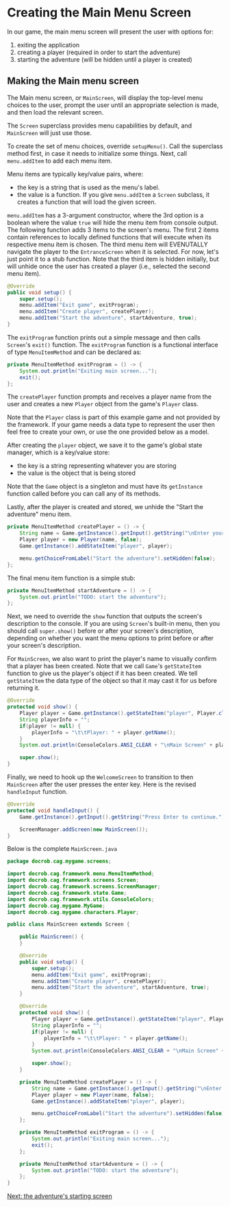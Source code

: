 # Creating the Main Menu Screen

In our game, the main menu screen will present the user with options for:
1. exiting the application
2. creating a player (required in order to start the adventure)
3. starting the adventure (will be hidden until a player is created)


## Making the Main menu screen

The Main menu screen, or `MainScreen`, will display the top-level menu choices to the user, prompt the user until an appropriate selection is made, and then load the relevant screen.

The `Screen` superclass provides menu capabilities by default, and `MainScreen` will just use those.

To create the set of menu choices, override `setupMenu()`. Call the superclass method first, in case it needs to initialize some things. Next, call `menu.addItem` to add each menu item.

Menu items are typically key/value pairs, where:
- the key is a string that is used as the menu's label.
- the value is a function. If you give `menu.addItem` a `Screen` subclass, it creates a function that will load the given screen.

`menu.addItem` has a 3-argument constructor, where the 3rd option is a boolean where the value `true` will hide the menu item from console output. The following function adds 3 items to the screen's menu. The first 2 items contain references to locally defined functions that will execute when its respective menu item is chosen. The third menu item will EVENUTALLY navigate the player to the `EntranceScreen` when it is selected. For now, let's just point it to a stub function. Note that the third item is hidden initially, but will unhide once the user has created a player (i.e., selected the second menu item).

```java
@Override
public void setup() {
    super.setup();
    menu.addItem("Exit game", exitProgram);
    menu.addItem("Create player", createPlayer);
    menu.addItem("Start the adventure", startAdventure, true);
}
```

The `exitProgram` function prints out a simple message and then calls `Screen`'s `exit()` function. The `exitProgram` function is a functional interface of type `MenuItemMethod` and can be declared as:
```java
private MenuItemMethod exitProgram = () -> {
    System.out.println("Exiting main screen...");
    exit();
};
```

The `createPlayer` function prompts and receives a player name from the user and creates a new `Player` object from the game's `Player` class. 

Note that the `Player` class is part of this example game and not provided by the framework. If your game needs a data type to represent the user then feel free to create your own, or use the one provided below as a model.

After creating the `player` object, we save it to the game's global state manager, which is a key/value store:
- the key is a string representing whatever you are storing
- the value is the object that is being stored

Note that the `Game` object is a singleton and must have its `getInstance` function called before you can call any of its methods.

Lastly, after the player is created and stored, we unhide the "Start the adventure" menu item.

```java
private MenuItemMethod createPlayer = () -> {
    String name = Game.getInstance().getInput().getString("\nEnter your name: ");
    Player player = new Player(name, false);
    Game.getInstance().addStateItem("player", player);

    menu.getChoiceFromLabel("Start the adventure").setHidden(false);
};
```

The final menu item function is a simple stub:

```java
private MenuItemMethod startAdventure = () -> {
    System.out.println("TODO: start the adventure");
};
```

Next, we need to override the `show` function that outputs the screen's description to the console. If you are using `Screen`'s built-in menu, then you should call `super.show()` before or after your screen's description, depending on whether you want the menu options to print before or after your screen's description. 

For `MainScreen`, we also want to print the player's name to visually confirm that a player has been created. Note that we call `Game`'s `getStateItem` function to give us the player's object if it has been created. We tell `getStateItem` the data type of the object so that it may cast it for us before returning it.

```java
@Override
protected void show() {
    Player player = Game.getInstance().getStateItem("player", Player.class);
    String playerInfo = "";
    if(player != null) {
        playerInfo = "\t\tPlayer: " + player.getName();
    }
    System.out.println(ConsoleColors.ANSI_CLEAR + "\nMain Screen" + playerInfo);

    super.show();
}
```

Finally, we need to hook up the `WelcomeScreen` to transition to then `MainScreen` after the user presses the enter key. Here is the revised `handleInput` function.
```java
@Override
protected void handleInput() {
    Game.getInstance().getInput().getString("Press Enter to continue.");

    ScreenManager.addScreen(new MainScreen());
}
```

Below is the complete `MainScreen.java`

```java
package docrob.cag.mygame.screens;

import docrob.cag.framework.menu.MenuItemMethod;
import docrob.cag.framework.screens.Screen;
import docrob.cag.framework.screens.ScreenManager;
import docrob.cag.framework.state.Game;
import docrob.cag.framework.utils.ConsoleColors;
import docrob.cag.mygame.MyGame;
import docrob.cag.mygame.characters.Player;

public class MainScreen extends Screen {

    public MainScreen() {
    }

    @Override
    public void setup() {
        super.setup();
        menu.addItem("Exit game", exitProgram);
        menu.addItem("Create player", createPlayer);
        menu.addItem("Start the adventure", startAdventure, true);
    }

    @Override
    protected void show() {
        Player player = Game.getInstance().getStateItem("player", Player.class);
        String playerInfo = "";
        if(player != null) {
            playerInfo = "\t\tPlayer: " + player.getName();
        }
        System.out.println(ConsoleColors.ANSI_CLEAR + "\nMain Screen" + playerInfo);

        super.show();
    }

    private MenuItemMethod createPlayer = () -> {
        String name = Game.getInstance().getInput().getString("\nEnter your name: ");
        Player player = new Player(name, false);
        Game.getInstance().addStateItem("player", player);

        menu.getChoiceFromLabel("Start the adventure").setHidden(false);
    };

    private MenuItemMethod exitProgram = () -> {
        System.out.println("Exiting main screen...");
        exit();
    };

    private MenuItemMethod startAdventure = () -> {
        System.out.println("TODO: start the adventure");
    };
}
```
[Next: the adventure's starting screen](entrancescreen.md)